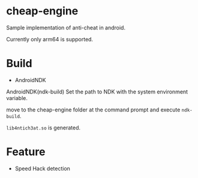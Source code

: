 # cheap-engine
Sample implementation of anti-cheat in android.  

Currently only arm64 is supported.

# Build

- AndroidNDK

AndroidNDK(ndk-build) Set the path to NDK with the system environment variable.  

move to the cheap-engine folder at the command prompt and execute ```ndk-build```.  

```lib4ntich3at.so``` is generated.  

# Feature

- Speed Hack detection

